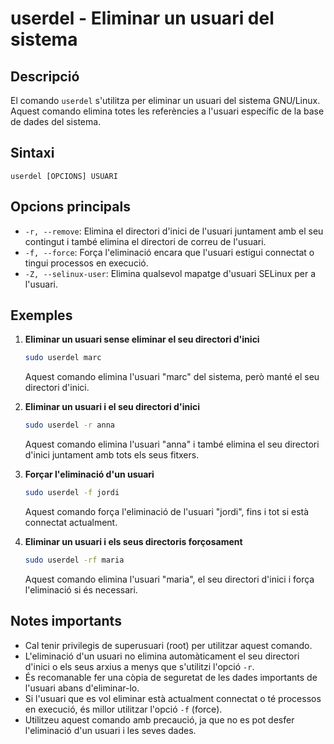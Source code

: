 # userdel - Eliminar un usuari del sistema

## Descripció

El comando `userdel` s'utilitza per eliminar un usuari del sistema GNU/Linux. Aquest comando elimina totes les referències a l'usuari específic de la base de dades del sistema.

## Sintaxi

```
userdel [OPCIONS] USUARI
```

## Opcions principals

- `-r, --remove`: Elimina el directori d'inici de l'usuari juntament amb el seu contingut i també elimina el directori de correu de l'usuari.
- `-f, --force`: Força l'eliminació encara que l'usuari estigui connectat o tingui processos en execució.
- `-Z, --selinux-user`: Elimina qualsevol mapatge d'usuari SELinux per a l'usuari.

## Exemples

1. **Eliminar un usuari sense eliminar el seu directori d'inici**

   ```bash
   sudo userdel marc
   ```

   Aquest comando elimina l'usuari "marc" del sistema, però manté el seu directori d'inici.

2. **Eliminar un usuari i el seu directori d'inici**

   ```bash
   sudo userdel -r anna
   ```

   Aquest comando elimina l'usuari "anna" i també elimina el seu directori d'inici juntament amb tots els seus fitxers.

3. **Forçar l'eliminació d'un usuari**

   ```bash
   sudo userdel -f jordi
   ```

   Aquest comando força l'eliminació de l'usuari "jordi", fins i tot si està connectat actualment.

4. **Eliminar un usuari i els seus directoris forçosament**
   ```bash
   sudo userdel -rf maria
   ```
   Aquest comando elimina l'usuari "maria", el seu directori d'inici i força l'eliminació si és necessari.

## Notes importants

- Cal tenir privilegis de superusuari (root) per utilitzar aquest comando.
- L'eliminació d'un usuari no elimina automàticament el seu directori d'inici o els seus arxius a menys que s'utilitzi l'opció `-r`.
- És recomanable fer una còpia de seguretat de les dades importants de l'usuari abans d'eliminar-lo.
- Si l'usuari que es vol eliminar està actualment connectat o té processos en execució, és millor utilitzar l'opció `-f` (force).
- Utilitzeu aquest comando amb precaució, ja que no es pot desfer l'eliminació d'un usuari i les seves dades.
